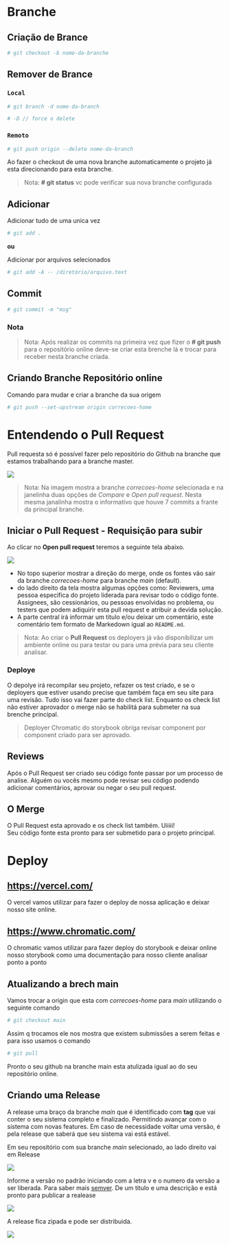 # Branche

## Criação de Brance

```sh
# git checkout -b nome-da-branche
```

## Remover de Brance

### `Local`

```sh
# git branch -d nome-da-branch

# -D // force o delete
```

### `Remoto`

```sh
# git push origin --delete nome-da-branch
```

Ao fazer o checkout de uma nova branche automaticamente o projeto já esta direcionando para esta branche.

> Nota: **# git status** vc pode verificar sua nova branche configurada

## Adicionar

Adicionar tudo de uma unica vez

```sh
# git add .
```

**ou**

Adicionar por arquivos selecionados

```sh
# git add -A -- /diretório/arquivo.text
```

## Commit

```sh
# git commit -m "msg"
```

### Nota

> Nota: Após realizar os commits na primeira vez que fizer o **# git push** para o repositório online deve-se criar esta brenche lá e trocar para receber nesta branche criada.

## Criando Branche Repositório online

Comando para mudar e criar a branche da sua origem

```sh
# git push --set-upstream origin correcoes-home
```


# Entendendo o Pull Request

Pull requesta só é possível fazer pelo repositório do Github na branche que estamos trabalhando para a branche master.

![](./assets/pull-request-parte-1.png)

> Nota: Na imagem mostra a branche *correcoes-home* selecionada e na janelinha duas opções de *Compare* e *Open pull request*. Nesta mesma janalinha mostra o informativo que houve 7 commits a frante da principal branche.

## Iniciar o Pull Request - Requisição para subir

Ao clicar no **Open pull request** teremos a seguinte tela abaixo.

![](./assets/pull-request-parte-2.png)

* No topo superior mostrar a direção do merge, onde os fontes vão sair da branche *correcoes-home* para branche *main* (default).
* do lado direito da tela mostra algumas opções como: Reviewers, uma pessoa especifica do projeto liderada para revisar todo o código fonte. Assignees, são cessionários, ou pessoas envolvidas no problema, ou testers que podem adiquirir esta pull request e atribuir a devida solução.
* A parte central irá informar um titulo e/ou deixar um comentário, este comentário tem formato de Markedown igual ao ``README.md``.

> Nota: Ao criar o **Pull Request** os deployers já vão disponibilizar um ambiente online ou para testar ou para uma prévia para seu cliente analisar.

### Deploye

O depolye irá recompilar seu projeto, refazer os test criado, e se o deployers que estiver usando precise que também faça em seu site para uma revisão. Tudo isso vai fazer parte do check list. Enquanto os check list não estiver aprovador o merge não se habilitá para submeter na sua brenche principal.

> Deployer Chromatic do storybook obriga revisar component por component criado para ser aprovado.


## Reviews

Após o Pull Request ser criado seu código fonte passar por um processo de analise. Alguém ou vocês mesmo pode revisar seu código podendo adicionar comentários, aprovar ou negar o seu pull request.


## O Merge

O Pull Request esta aprovado e os check list também. Uiiiii! \
Seu código fonte esta pronto para ser submetido para o projeto principal.



# Deploy

## https://vercel.com/

O vercel vamos utilizar para fazer o deploy de nossa aplicação e deixar nosso site online.


## https://www.chromatic.com/

O chromatic vamos utilizar para fazer deploy do storybook e deixar online nosso storybook como uma documentação para nosso cliente analisar ponto a ponto

## Atualizando a brech main

Vamos trocar a origin que esta com *correcoes-home* para *main* utilizando o seguinte comando

```sh
# git checkout main
```

Assim q trocamos ele nos mostra que existem submissões a serem feitas e para isso usamos o comando

```sh
# git pull
```

Pronto o seu github na branche main esta atulizada igual ao do seu repositório online.

## Criando uma Release

A release uma braço da branche *main* que é identificado com **tag** que vai conter o seu sistema completo e finalizado. Permitindo avançar com o sistema com novas features. Em caso de necessidade voltar uma versão, é pela release que saberá que seu sistema vai está estável.

Em seu repositório com sua branche *main* selecionado, ao lado direito vai em Release

![](./assets/release-parte-1.png)

Informe a versão no padrão iniciando com a letra v e o numero da versão a ser liberada. Para saber mais [semver](https://semver.org/lang/pt-BR/). De um titulo e uma descrição e está pronto para publicar a realease

![](./assets/release-parte-2.png)

A release fica zipada e pode ser distribuida.

![](./assets/release-parte-3.png)

